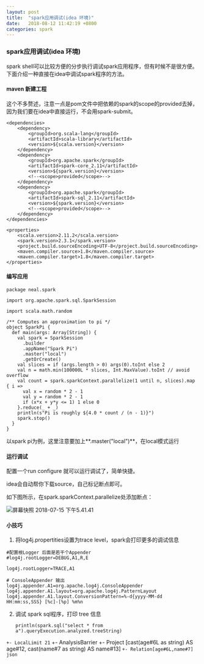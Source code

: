 ```yaml
---
layout: post
title:  "spark应用调试(idea 环境)"
date:   2018-08-12 11:42:19 +0800
categories: spark
---
```

### spark应用调试(idea 环境)

spark shell可以比较方便的分步执行调试spark应用程序，但有时候不是很方便。下面介绍一种直接在idea中调试spark程序的方法。

#### maven 新建工程

​      这个不多赘述，注意一点是pom文件中把依赖的spark的scope的provided去掉，因为我们要在idea中直接运行，不会用spark-submit。

```
<dependencies>
    <dependency>
        <groupId>org.scala-lang</groupId>
        <artifactId>scala-library</artifactId>
        <version>${scala.version}</version>
    </dependency>
    <dependency>
        <groupId>org.apache.spark</groupId>
        <artifactId>spark-core_2.11</artifactId>
        <version>${spark.version}</version>
        <!--<scope>provided</scope>-->
    </dependency>
    <dependency>
        <groupId>org.apache.spark</groupId>
        <artifactId>spark-sql_2.11</artifactId>
        <version>${spark.version}</version>
        <!--<scope>provided</scope>-->
    </dependency>
</dependencies>
```

```
<properties>
    <scala.version>2.11.2</scala.version>
    <spark.version>2.3.1</spark.version>
    <project.build.sourceEncoding>UTF-8</project.build.sourceEncoding>
    <maven.compiler.source>1.8</maven.compiler.source>
    <maven.compiler.target>1.8</maven.compiler.target>
</properties>
```

#### 编写应用

```
package neal.spark

import org.apache.spark.sql.SparkSession

import scala.math.random

/** Computes an approximation to pi */
object SparkPi {
  def main(args: Array[String]) {
    val spark = SparkSession
      .builder
      .appName("Spark Pi")
      .master("local")
      .getOrCreate()
    val slices = if (args.length > 0) args(0).toInt else 2
    val n = math.min(100000L * slices, Int.MaxValue).toInt // avoid overflow
    val count = spark.sparkContext.parallelize(1 until n, slices).map { i =>
      val x = random * 2 - 1
      val y = random * 2 - 1
      if (x*x + y*y <= 1) 1 else 0
    }.reduce(_ + _)
    println(s"Pi is roughly ${4.0 * count / (n - 1)}")
    spark.stop()
  }
}
```

以spark pi为例，这里注意要加上**.master("local")**，在local模式运行

#### 运行调试

配置一个run configure 就可以运行调试了，简单快捷。

idea会自动帮你下载source，自己标记断点即可。

如下图所示，在spark.sparkContext.parallelize处添加断点：

![屏幕快照 2018-07-15 下午5.41.41](https://ws3.sinaimg.cn/large/006tKfTcly1ftaosktv83j31iw0w6k2g.jpg)

#### 小技巧

1. 将log4j.propertities设置为trace level，spark会打印更多的调试信息

```
#配置根Logger 后面是若干个Appender
#log4j.rootLogger=DEBUG,A1,R,E

log4j.rootLogger=TRACE,A1

# ConsoleAppender 输出
log4j.appender.A1=org.apache.log4j.ConsoleAppender
log4j.appender.A1.layout=org.apache.log4j.PatternLayout
log4j.appender.A1.layout.ConversionPattern=%-d{yyyy-MM-dd HH:mm:ss,SSS} [%c]-[%p] %m%n
```

2. 调试 spark sql程序，打印 tree 信息
   ```
   println(spark.sql("select * from a").queryExecution.analyzed.treeString)
   ```

`+- LocalLimit 21`
   +- AnalysisBarrier
         +- Project [cast(age#6L as string) AS age#12, cast(name#7 as string) AS name#13]
            `+- Relation[age#6L,name#7] json`